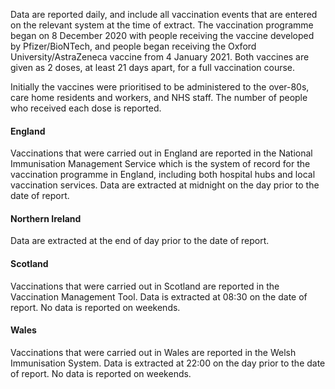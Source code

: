 Data are reported daily, and include all vaccination events that are entered on the relevant system at the time of extract. The vaccination programme began on 8 December 2020 with people receiving the vaccine developed by Pfizer/BioNTech, and people began receiving the Oxford University/AstraZeneca vaccine from 4 January 2021. Both vaccines are given as 2 doses, at least 21 days apart, for a full vaccination course. 

Initially the vaccines were prioritised to be administered to the over-80s, care home residents and workers, and NHS staff. The number of people who received each dose is reported.

#### England

Vaccinations that were carried out in England are reported in the National Immunisation Management Service which is the system of record for the vaccination programme in England, including both hospital hubs and local vaccination services. Data are extracted at midnight on the day prior to the date of report.

#### Northern Ireland

Data are extracted at the end of day prior to the date of report.

#### Scotland

Vaccinations that were carried out in Scotland are reported in the Vaccination Management Tool. Data is extracted at 08:30 on the date of report. No data is reported on weekends.

#### Wales

Vaccinations that were carried out in Wales are reported in the Welsh Immunisation System. Data is extracted at 22:00 on the day prior to the date of report. No data is reported on weekends.